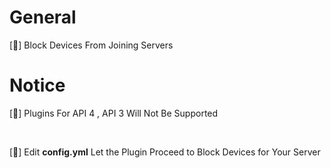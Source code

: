 # General 

[🌵] Block Devices From Joining Servers

# Notice

[🍓] Plugins For API 4 , API 3 Will Not Be Supported

<br>

[🐝] Edit **config.yml** Let the Plugin Proceed to Block Devices for Your Server
